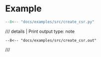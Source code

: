 # Example

```python
--8<-- "docs/examples/src/create_csr.py"
```

/// details | Print output
    type: note
``` 
--8<-- "docs/examples/src/create_csr.out"
```
///
